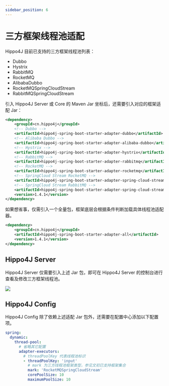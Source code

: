 ```yaml
---
sidebar_position: 6
---
```


# 三方框架线程池适配

Hippo4J 目前已支持的三方框架线程池列表：

- Dubbo
- Hystrix
- RabbitMQ
- RocketMQ
- AlibabaDubbo
- RocketMQSpringCloudStream
- RabbitMQSpringCloudStream

引入 Hippo4J Server 或 Core 的 Maven Jar 坐标后，还需要引入对应的框架适配 Jar：

```xml
<dependency>
    <groupId>cn.hippo4j</groupId>
    <!-- Dubbo -->
    <artifactId>hippo4j-spring-boot-starter-adapter-dubbo</artifactId>
    <!-- Alibaba Dubbo -->
    <artifactId>hippo4j-spring-boot-starter-adapter-alibaba-dubbo</artifactId>
    <!-- Hystrix -->
    <artifactId>hippo4j-spring-boot-starter-adapter-hystrix</artifactId>
    <!-- RabbitMQ -->
    <artifactId>hippo4j-spring-boot-starter-adapter-rabbitmq</artifactId>
    <!-- RocketMQ -->
    <artifactId>hippo4j-spring-boot-starter-adapter-rocketmq</artifactId>
    <!-- SpringCloud Stream RocketMQ -->
    <artifactId>hippo4j-spring-boot-starter-adapter-spring-cloud-stream-rocketmq</artifactId>
    <!-- SpringCloud Stream RabbitMQ -->
    <artifactId>hippo4j-spring-boot-starter-adapter-spring-cloud-stream-rabbitmq</artifactId>
    <version>1.4.1</version>
</dependency>
```

如果想省事，仅需引入一个全量包，框架底层会根据条件判断加载具体线程池适配器。

```xml
<dependency>
    <groupId>cn.hippo4j</groupId>
    <artifactId>hippo4j-spring-boot-starter-adapter-all</artifactId>
    <version>1.4.1</version>
</dependency>
```

## Hippo4J Server

Hippo4J Server 仅需要引入上述 Jar 包，即可在 Hippo4J Server 的控制台进行查看及修改三方框架线程池。

![](https://images-machen.oss-cn-beijing.aliyuncs.com/image-20220531194810047.png)

## Hippo4J Config

Hippo4J Config 除了依赖上述适配 Jar 包外，还需要在配置中心添加以下配置项。

```yaml
spring:
  dynamic:
    thread-pool:
      # 省略其它配置
      adapter-executors:
        # threadPoolKey 代表线程池标识
        - threadPoolKey: 'input'
          # mark 为三方线程池框架类型，参见文初已支持框架集合
          mark: 'RocketMQSpringCloudStream'
          corePoolSize: 10
          maximumPoolSize: 10
```
